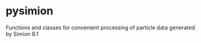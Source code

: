 # pysimion
Functions and classes for convenient processing of particle data generated by Simion 8.1
